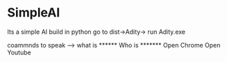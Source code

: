 # SimpleAI
Its a simple AI build in python
go to dist->Adity-> run Adity.exe

coammnds to speak -->
what is ******
Who is *******
Open Chrome
Open Youtube
